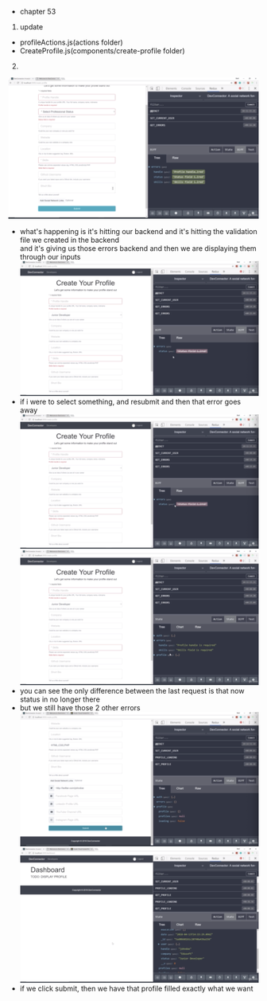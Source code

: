 - chapter 53
1. update
- profileActions.js(actions folder)
- CreateProfile.js(components/create-profile folder)

2.
![](images/create-profile-functionality-1.png)
- what's happening is it's hitting our backend and it's hitting the validation file we created in the backend</br>
and it's giving us those errors backend and then we are displaying them through our inputs
![](images/create-profile-functionality-2.png)
- if i were to select something, and resubmit and then that error goes away
![](images/create-profile-functionality-3.png)
![](images/create-profile-functionality-4.png)
- you can see the only difference between the last request is that now status in no longer there
- but we still have those 2 other errors
![](images/create-profile-functionality-5.png)
![](images/create-profile-functionality-6.png)
- if we click submit, then we have that profile filled exactly what we want

